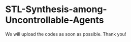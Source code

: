 # STL-Synthesis-among-Uncontrollable-Agents

We will upload the codes as soon as possible. Thank you!
